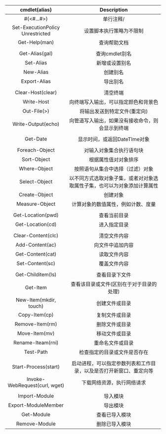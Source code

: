 | cmdlet(alias) | Description |
| :---------: | :---------: |
|            #(<#...#>)            |                          单行注释/                           |
| Set-ExecutionPolicy Unrestricted |                   设置脚本执行策略为不限制                   |
|          Get-Help(man)           |                         查询帮助文档                         |
|  |  |
|          Get-Alias(gal)          |                        查询cmdlet别名                        |
| Set-Alias | 新增或设置别名 |
| New-Alias | 创建别名 |
| Export-Alias | 导出别名 |
|                                  |                                                              |
|        Clear-Host(clear)         |                           清空终端                           |
|            Write-Host            |             向终端写入输出，可以指定颜色和背景色             |
|           Out-File(>)            |                 将输出发送到特定文件(重定向)                 |
|        Write-Output(echo)        |       向管道写入输出，如果没有接收命令，则会显示到终端       |
|                                  |                                                              |
|             Get-Date             |                 显示时间，或返回DateTIme对象                 |
|                                  |                                                              |
|          Foreach-Object          |                   对输入对象集合执行语句块                   |
|           Sort-Object            |                     根据属性值对对象排序                     |
|           Where-Object           |                 按照语句从集合中选择（过滤）对象                 |
| Select-Object | 以不同方式选取对象子集，或者对对象选取属性子集，也可以为对象添加计算属性 |
| Create-Object | 创建对象 |
| Measure-Object | 计算对象的数值属性，例如计数、度量 |
|                                  |                                                              |
|        Get-Location(pwd)         |                         查看当前目录                         |
|         Get-Location(cd)         |                         进入指定目录                         |
|                                  |                                                              |
|        Clear-Content(clc)        |                         清空文件内容                         |
|         Add-Content(ac)          |                       向文件中追加内容                       |
|         Get-Content(cat)         |                         读取文件内容                         |
|         Set-Content(sc)          |                         覆盖文件内容                         |
|                                  |                                                              |
| Get-Childitem(ls) | 查看目录下文件 |
| Get-Item | 查看该目录或文件(区别在于对于目录的处理) |
|      New-Item(mkdir, touch)      |                        创建文件或目录                        |
|          Copy-Item(cp)           |                        复制文件或目录                        |
|         Remove-Item(rm)          |                        删除文件或目录                        |
|          Move-Item(mv)           |                        移动文件或目录                        |
|        Rename-Iteam(rni)         |                       重命名文件或目录                       |
|            Test-Path             |                 检查指定的目录或文件是否存在                 |
|                                  |                                                              |
|       Start-Process(start)       | 启动进程，可以指定参数列表和工作目录，以及是否打开新窗口、重定向等 |
|  Invoke-WebRequest(curl, wget)   | 下载网络资源，执行网络请求 |
|  |  |
| Import-Module | 导入模块 |
| Export-ModuleMember | 导出模块 |
| Get-Module | 查看已导入模块 |
| Remove-Module | 删除已导入模块 |

